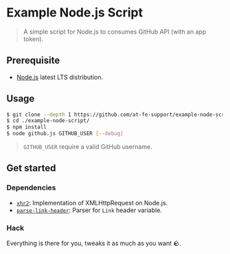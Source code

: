 # Example Node.js Script

> A simple script for Node.js to consumes GitHub API (with an app token).

## Prerequisite

- [Node.js](https://nodejs.org/) latest LTS distribution.

## Usage

```bash
$ git clone --depth 1 https://github.com/at-fe-support/example-node-script.git
$ cd ./example-node-script/
$ npm install
$ node github.js GITHUB_USER [--debug]
```

> `GITHUB_USER` require a valid GitHub username.

## Get started

### Dependencies

- [`xhr2`](https://npmjs.com/package/xhr2): Implementation of XMLHttpRequest on Node.js.
- [`parse-link-header`](https://npmjs.com/package/parse-link-header): Parser for `Link` header variable.

### Hack

Everything is there for you, tweaks it as much as you want :rock:.
